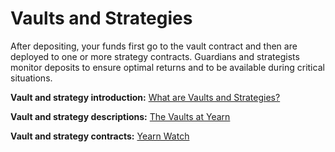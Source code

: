 # Vaults and Strategies

After depositing, your funds first go to the vault contract and then are deployed to one or more strategy contracts. Guardians and strategists monitor deposits to ensure optimal returns and to be available during critical situations.

**Vault and strategy introduction:** [What are Vaults and Strategies?](https://blog.yearn.finance/articles/marco-worms/yearn-finance-explained-what-are-vaults-and-strategies)

**Vault and strategy descriptions:** [The Vaults at Yearn](https://vaults.yearn.finance/)

**Vault and strategy contracts:** [Yearn Watch](https://yearn.watch/)
